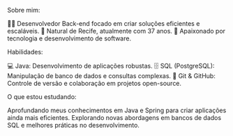 Sobre mim:

🧑‍💻 Desenvolvedor Back-end focado em criar soluções eficientes e escaláveis.
📍 Natural de Recife, atualmente com 37 anos.
🚀 Apaixonado por tecnologia e desenvolvimento de software.

Habilidades:

💻 Java: Desenvolvimento de aplicações robustas.
🗄️ SQL (PostgreSQL): Manipulação de banco de dados e consultas complexas.
🌱 Git & GitHub: Controle de versão e colaboração em projetos open-source.

O que estou estudando:

Aprofundando meus conhecimentos em Java e Spring para criar aplicações ainda mais eficientes.
Explorando novas abordagens em bancos de dados SQL e melhores práticas no desenvolvimento.

<!---
Edson-Alvess/Edson-Alvess is a ✨ special ✨ repository because its `README.md` (this file) appears on your GitHub profile.
You can click the Preview link to take a look at your changes.
--->
